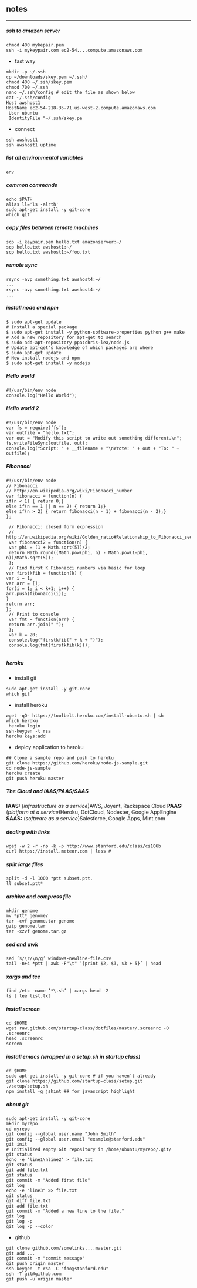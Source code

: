 ## notes
---

##### ssh to amazon server

```
chmod 400 mykepair.pem
ssh -i mykeypair.com ec2-54....compute.amazonaws.com
```
- fast way

```
mkdir -p ~/.ssh
cp ~/downloads/skey.pem ~/.ssh/
chmod 400 ~/.ssh/skey.pem
chmod 700 ~/.ssh
nano ~/.ssh/config # edit the file as shown below
cat ~/.ssh/config
Host awshost1
HostName ec2-54-218-35-71.us-west-2.compute.amazonaws.com
 User ubuntu
 IdentityFile "~/.ssh/skey.pe
```
- connect

```
ssh awshost1
ssh awshost1 uptime
```

##### list all environmental variables
```
env
```

##### common commands
```
echo $PATH
alias ll='ls -alrth'
sudo apt-get install -y git-core
which git
```

##### copy files between remote machines
```
scp -i keypair.pem hello.txt amazonserver:~/
scp hello.txt awshost1:~/
scp hello.txt awshost1:~/foo.txt
```
##### remote sync
```
rsync -avp something.txt awshost4:~/
...
rsync -avp something.txt awshost4:~/
...
```
##### install node and npm

``` shell 
$ sudo apt-get update
# Install a special package
$ sudo apt-get install -y python-software-properties python g++ make
# Add a new repository for apt-get to search
$ sudo add-apt-repository ppa:chris-lea/node.js
# Update apt-get’s knowledge of which packages are where
$ sudo apt-get update
# Now install nodejs and npm
$ sudo apt-get install -y nodejs
```

##### Hello world
```
#!/usr/bin/env node
console.log("Hello World");
```

##### Hello world 2
```
#!/usr/bin/env node
var fs = require(’fs’);
var outfile = "hello.txt";
var out = "Modify this script to write out something different.\n";
fs.writeFileSync(outfile, out);
console.log("Script: " + __filename + "\nWrote: " + out + "To: " + outfile);
```

##### Fibonacci

```
#!/usr/bin/env node
// Fibonacci
// http://en.wikipedia.org/wiki/Fibonacci_number
var fibonacci = function(n) {
if(n < 1) { return 0;}
else if(n == 1 || n == 2) { return 1;}
else if(n > 2) { return fibonacci(n - 1) + fibonacci(n - 2);}
};

 // Fibonacci: closed form expression
 // http://en.wikipedia.org/wiki/Golden_ratio#Relationship_to_Fibonacci_sequence
 var fibonacci2 = function(n) {
 var phi = (1 + Math.sqrt(5))/2;
 return Math.round((Math.pow(phi, n) - Math.pow(1-phi, n))/Math.sqrt(5));
 };
 // Find first K Fibonacci numbers via basic for loop
var firstkfib = function(k) {
var i = 1;
var arr = [];
for(i = 1; i < k+1; i++) {
arr.push(fibonacci(i));
}
return arr;
};
 // Print to console
 var fmt = function(arr) {
 return arr.join(" ");
 };
 var k = 20;
 console.log("firstkfib(" + k + ")");
 console.log(fmt(firstkfib(k)));
 
```


##### heroku
- install git
```
sudo apt-get install -y git-core
which git
```

- install heroku
```
wget -qO- https://toolbelt.heroku.com/install-ubuntu.sh | sh
which heroku
 heroku login
ssh-keygen -t rsa
heroku keys:add
```

- deploy application to heroku
```
## Clone a sample repo and push to heroku
git clone https://github.com/heroku/node-js-sample.git
cd node-js-sample
heroku create
git push heroku master
```

##### The Cloud and IAAS/PAAS/SAAS

**IAAS:** (*infrastructure as a service*)AWS, Joyent, Rackspace Cloud
**PAAS:** (*platform at a service*)Heroku, DotCloud, Nodester, Google AppEngine
**SAAS:** (*software as a service*)Salesforce, Google Apps, Mint.com

##### dealing with links
```
wget -w 2 -r -np -k -p http://www.stanford.edu/class/cs106b
curl https://install.meteor.com | less #
```

##### split large files
```
split -d -l 1000 *ptt subset.ptt.
ll subset.ptt*
```
##### archive and compress file
```
mkdir genome
mv *ptt* genome/
tar -cvf genome.tar genome
gzip genome.tar
tar -xzvf genome.tar.gz
```
##### sed and awk
```
sed ’s/\r/\n/g’ windows-newline-file.csv
tail -n+4 *ptt | awk -F"\t" ’{print $2, $3, $3 + 5}’ | head
```

##### xargs and tee
```
find /etc -name ’*\.sh’ | xargs head -2
ls | tee list.txt
```

##### install screen
```
cd $HOME
wget raw.github.com/startup-class/dotfiles/master/.screenrc -O .screenrc
head .screenrc
screen
```
##### install emacs (wrapped in a setup.sh in startup class)
```
cd $HOME
sudo apt-get install -y git-core # if you haven’t already
git clone https://github.com/startup-class/setup.git
./setup/setup.sh
npm install -g jshint ## for javascript highlight
```

##### about git
```
sudo apt-get install -y git-core
mkdir myrepo
cd myrepo
git config --global user.name "John Smith"
git config --global user.email "example@stanford.edu"
git init
# Initialized empty Git repository in /home/ubuntu/myrepo/.git/
git status
echo -e ’line1\nline2’ > file.txt
git status
git add file.txt
git status
git commit -m "Added first file"
git log
echo -e "line3" >> file.txt
git status
git diff file.txt
git add file.txt
git commit -m "Added a new line to the file."
git log
git log -p
git log -p --color
```
- github

```
git clone github.com/somelinks....master.git
git add ...
git commit -m "commit message"
git push origin master
ssh-keygen -t rsa -C "foo@stanford.edu"
ssh -T git@github.com
git push -u origin master 
```


